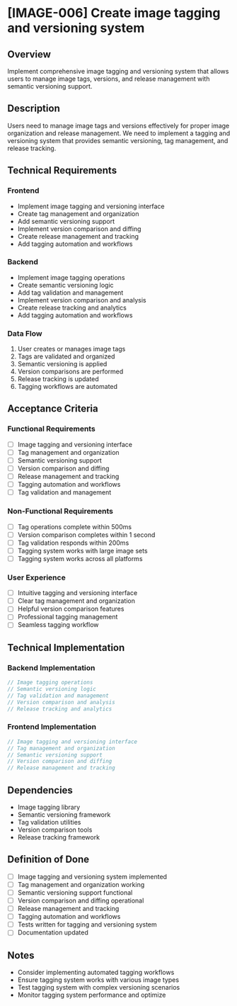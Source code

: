 # [IMAGE-006] Create image tagging and versioning system

## Overview

Implement comprehensive image tagging and versioning system that allows users to manage image tags, versions, and release management with semantic versioning support.

## Description

Users need to manage image tags and versions effectively for proper image organization and release management. We need to implement a tagging and versioning system that provides semantic versioning, tag management, and release tracking.

## Technical Requirements

### Frontend

- Implement image tagging and versioning interface
- Create tag management and organization
- Add semantic versioning support
- Implement version comparison and diffing
- Create release management and tracking
- Add tagging automation and workflows

### Backend

- Implement image tagging operations
- Create semantic versioning logic
- Add tag validation and management
- Implement version comparison and analysis
- Create release tracking and analytics
- Add tagging automation and workflows

### Data Flow

1. User creates or manages image tags
2. Tags are validated and organized
3. Semantic versioning is applied
4. Version comparisons are performed
5. Release tracking is updated
6. Tagging workflows are automated

## Acceptance Criteria

### Functional Requirements

- [ ] Image tagging and versioning interface
- [ ] Tag management and organization
- [ ] Semantic versioning support
- [ ] Version comparison and diffing
- [ ] Release management and tracking
- [ ] Tagging automation and workflows
- [ ] Tag validation and management

### Non-Functional Requirements

- [ ] Tag operations complete within 500ms
- [ ] Version comparison completes within 1 second
- [ ] Tag validation responds within 200ms
- [ ] Tagging system works with large image sets
- [ ] Tagging system works across all platforms

### User Experience

- [ ] Intuitive tagging and versioning interface
- [ ] Clear tag management and organization
- [ ] Helpful version comparison features
- [ ] Professional tagging management
- [ ] Seamless tagging workflow

## Technical Implementation

### Backend Implementation

```rust
// Image tagging operations
// Semantic versioning logic
// Tag validation and management
// Version comparison and analysis
// Release tracking and analytics
```

### Frontend Implementation

```typescript
// Image tagging and versioning interface
// Tag management and organization
// Semantic versioning support
// Version comparison and diffing
// Release management and tracking
```

## Dependencies

- Image tagging library
- Semantic versioning framework
- Tag validation utilities
- Version comparison tools
- Release tracking framework

## Definition of Done

- [ ] Image tagging and versioning system implemented
- [ ] Tag management and organization working
- [ ] Semantic versioning support functional
- [ ] Version comparison and diffing operational
- [ ] Release management and tracking
- [ ] Tagging automation and workflows
- [ ] Tests written for tagging and versioning system
- [ ] Documentation updated

## Notes

- Consider implementing automated tagging workflows
- Ensure tagging system works with various image types
- Test tagging system with complex versioning scenarios
- Monitor tagging system performance and optimize
